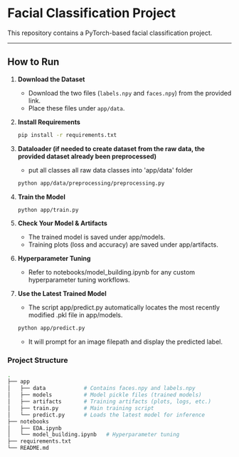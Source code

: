 # Facial Classification Project

This repository contains a PyTorch-based facial classification project.

---

## How to Run

1. **Download the Dataset**  
   - Download the two files (`labels.npy` and `faces.npy`) from the provided link.
   - Place these files under `app/data`.

2. **Install Requirements**  
   ```bash
   pip install -r requirements.txt

3. **Dataloader (if needed to create dataset from the raw data, the provided dataset already been preprocessed)**  
   - put all classes all raw data classes into 'app/data' folder
   ```bash
   python app/data/preprocessing/preprocessing.py

4. **Train the Model**  
   ```bash
   python app/train.py

5. **Check Your Model & Artifacts**  
   - The trained model is saved under app/models.
   - Training plots (loss and accuracy) are saved under app/artifacts.

6. **Hyperparameter Tuning**  
   - Refer to notebooks/model_building.ipynb for any custom hyperparameter tuning workflows.

7. **Use the Latest Trained Model**
   - The script app/predict.py automatically locates the most recently modified .pkl file in app/models.
   ```bash
   python app/predict.py
   ```
   - It will prompt for an image filepath and display the predicted label.

### Project Structure
 ```bash
.
├── app
│   ├── data            # Contains faces.npy and labels.npy
│   ├── models          # Model pickle files (trained models)
│   ├── artifacts       # Training artifacts (plots, logs, etc.)
│   ├── train.py        # Main training script
│   └── predict.py      # Loads the latest model for inference 
├── notebooks
│   ├── EDA.ipynb  
│   └── model_building.ipynb   # Hyperparameter tuning
├── requirements.txt
└── README.md

